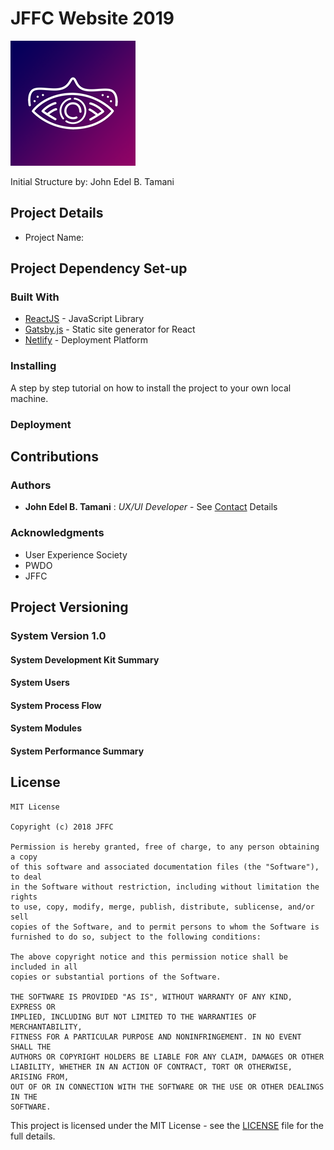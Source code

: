 
# JFFC Website 2019 
![Image Not Available](project-asset/jffc-fb-logo.png)


Initial Structure by: John Edel B. Tamani 


## Project Details 
* Project Name:



## Project Dependency Set-up 
### Built With

* [ReactJS](https://reactjs.org/) - JavaScript Library 
* [Gatsby.js](https://www.gatsbyjs.org/) - Static site generator for React
* [Netlify](https://www.netlify.com/) - Deployment Platform 

### Installing

A step by step tutorial on how to install the project to your own local machine. 

### Deployment


## Contributions 

### Authors

* **John Edel B. Tamani** : *UX/UI Developer* - See [Contact](https://www.linkedin.com/in/john-edel-tamani-9a8478131/) Details 

### Acknowledgments

* User Experience Society 
* PWDO
* JFFC

## Project Versioning
### System Version 1.0 
#### System Development Kit Summary
#### System Users
#### System Process Flow
#### System Modules
#### System Performance Summary


## License

```
MIT License

Copyright (c) 2018 JFFC

Permission is hereby granted, free of charge, to any person obtaining a copy
of this software and associated documentation files (the "Software"), to deal
in the Software without restriction, including without limitation the rights
to use, copy, modify, merge, publish, distribute, sublicense, and/or sell
copies of the Software, and to permit persons to whom the Software is
furnished to do so, subject to the following conditions:

The above copyright notice and this permission notice shall be included in all
copies or substantial portions of the Software.

THE SOFTWARE IS PROVIDED "AS IS", WITHOUT WARRANTY OF ANY KIND, EXPRESS OR
IMPLIED, INCLUDING BUT NOT LIMITED TO THE WARRANTIES OF MERCHANTABILITY,
FITNESS FOR A PARTICULAR PURPOSE AND NONINFRINGEMENT. IN NO EVENT SHALL THE
AUTHORS OR COPYRIGHT HOLDERS BE LIABLE FOR ANY CLAIM, DAMAGES OR OTHER
LIABILITY, WHETHER IN AN ACTION OF CONTRACT, TORT OR OTHERWISE, ARISING FROM,
OUT OF OR IN CONNECTION WITH THE SOFTWARE OR THE USE OR OTHER DEALINGS IN THE
SOFTWARE.
```
This project is licensed under the MIT License - see the [LICENSE](LICENSE) file for the full details.


